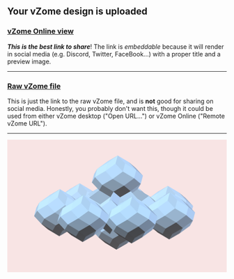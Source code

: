 ## Your vZome design is uploaded

### [vZome Online view][embed]

***This is the best link to share***!  The link is *embeddable* because it will render in social media (e.g. Discord, Twitter, FaceBook...) with a proper title and a preview image.

---

### [Raw vZome file][raw]

This is just the link to the raw vZome file, and is **not** good for
sharing on social media.
Honestly, you probably don't want this, though it could be used from either
vZome desktop ("Open URL...") or vZome Online ("Remote vZome URL").

---

![Image](<Affine-7-directional-array.png>)


[embed]: <https://vzome.com/app/embed.py?url=https://raw.githubusercontent.com/John-Kostick/vzome-sharing/main/2021/07/09/17-10-56-Affine-7-directional-array/Affine-7-directional-array.vZome>
[raw]: <https://raw.githubusercontent.com/John-Kostick/vzome-sharing/main/2021/07/09/17-10-56-Affine-7-directional-array/Affine-7-directional-array.vZome>

